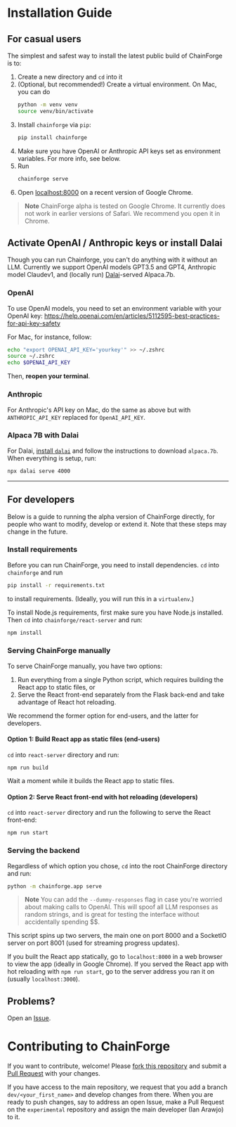 # Installation Guide

## For casual users 

The simplest and safest way to install the latest public build of ChainForge is to:
 1. Create a new directory and `cd` into it
 2. (Optional, but recommended!) Create a virtual environment. On Mac, you can do 
    ```bash
    python -m venv venv
    source venv/bin/activate
    ```
 3. Install `chainforge` via `pip`:
    ```bash
    pip install chainforge
    ```
 4. Make sure you have OpenAI or Anthropic API keys set as environment variables. For more info, see below.
 4. Run
    ```bash
    chainforge serve
    ```
 5. Open [localhost:8000](http://localhost:8000/) on a recent version of Google Chrome.

> **Note**
> ChainForge alpha is tested on Google Chrome. It currently does not work in earlier versions of Safari. We recommend you open it in Chrome.

## Activate OpenAI / Anthropic keys or install Dalai

Though you can run Chainforge, you can't do anything with it without an LLM.
Currently we support OpenAI models GPT3.5 and GPT4, Anthropic model Claudev1, and (locally run) [Dalai](https://github.com/cocktailpeanut/dalai)-served Alpaca.7b.

### OpenAI
To use OpenAI models, you need to set an environment variable with your OpenAI key:
https://help.openai.com/en/articles/5112595-best-practices-for-api-key-safety

For Mac, for instance, follow:

```bash
echo "export OPENAI_API_KEY='yourkey'" >> ~/.zshrc
source ~/.zshrc
echo $OPENAI_API_KEY
```

Then, **reopen your terminal**.

### Anthropic
For Anthropic's API key on Mac, do the same as above but with `ANTHROPIC_API_KEY` replaced for `OpenAI_API_KEY`.

### Alpaca 7B with Dalai
For Dalai, [install `dalai`](https://github.com/cocktailpeanut/dalai) and follow the instructions to download `alpaca.7b`. When everything is setup, run:

```bash
npx dalai serve 4000
```

---------------------------------
## For developers

Below is a guide to running the alpha version of ChainForge directly, for people who want to modify, develop or extend it. 
Note that these steps may change in the future.

### Install requirements
Before you can run ChainForge, you need to install dependencies. `cd` into `chainforge` and run

```bash
pip install -r requirements.txt
```

to install requirements. (Ideally, you will run this in a `virtualenv`.)

To install Node.js requirements, first make sure you have Node.js installed. Then `cd` into `chainforge/react-server` and run:

```bash
npm install
```

### Serving ChainForge manually

To serve ChainForge manually, you have two options:
 1. Run everything from a single Python script, which requires building the React app to static files, or 
 2. Serve the React front-end separately from the Flask back-end and take advantage of React hot reloading. 

We recommend the former option for end-users, and the latter for developers.

#### Option 1: Build React app as static files (end-users)

`cd` into `react-server` directory and run:

```
npm run build
```

Wait a moment while it builds the React app to static files.

#### Option 2: Serve React front-end with hot reloading (developers)

`cd` into `react-server` directory and run the following to serve the React front-end:

```
npm run start
```

### Serving the backend

Regardless of which option you chose, `cd` into the root ChainForge directory and run:

```bash
python -m chainforge.app serve
```

> **Note**
> You can add the `--dummy-responses` flag in case you're worried about making calls to OpenAI. This will spoof all LLM responses as random strings, and is great for testing the interface without accidentally spending $$.

This script spins up two servers, the main one on port 8000 and a SocketIO server on port 8001 (used for streaming progress updates).

If you built the React app statically, go to `localhost:8000` in a web browser to view the app (ideally in Google Chrome). 
If you served the React app with hot reloading with `npm run start`, go to the server address you ran it on (usually `localhost:3000`).

## Problems?

Open an [Issue](https://github.com/ianarawjo/ChainForge/issues).

# Contributing to ChainForge

If you want to contribute, welcome! Please [fork this repository](https://docs.github.com/en/pull-requests/collaborating-with-pull-requests/proposing-changes-to-your-work-with-pull-requests/creating-a-pull-request-from-a-fork) and submit a [Pull Request](https://github.com/ianarawjo/ChainForge/pulls) with your changes.

If you have access to the main repository, we request that you add a branch `dev/<your_first_name>` and develop changes from there. When you are ready to push changes, say to address an open Issue, make a Pull Request on the `experimental` repository and assign the main developer (Ian Arawjo) to it.
